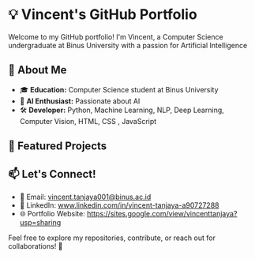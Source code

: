 # 💡 Vincent's GitHub Portfolio

Welcome to my GitHub portfolio! I'm Vincent, a Computer Science undergraduate at Binus University with a passion for Artificial Intelligence

## 🚀 About Me
- 🎓 **Education:** Computer Science student at Binus University
- 🤖 **AI Enthusiast:** Passionate about AI
- 🛠️ **Developer:** Python, Machine Learning, NLP, Deep Learning, Computer Vision, HTML, CSS , JavaScript

## 📌 Featured Projects

## 📫 Let's Connect!
- 📧 Email: vincent.tanjaya001@binus.ac.id
- 🔗 LinkedIn: www.linkedin.com/in/vincent-tanjaya-a90727288 
- 🌐 Portfolio Website: https://sites.google.com/view/vincenttanjaya?usp=sharing

Feel free to explore my repositories, contribute, or reach out for collaborations! 🚀

